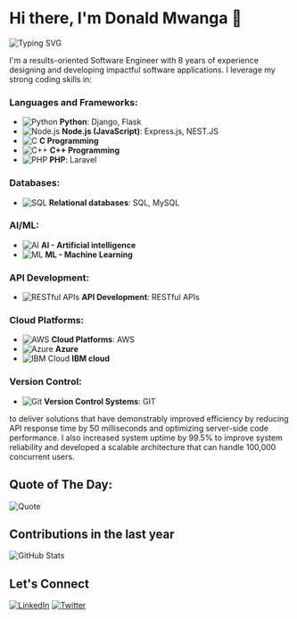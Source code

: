 # Hi there, I'm Donald Mwanga 👋

![Typing SVG](https://readme-typing-svg.herokuapp.com?color=%2336BCF7&lines=Computer+Engineer;Software+Engineer;Backend+Developer;Frontend+Developer;Full+Stack+Developer;UI%2FUX+Designer)

I'm a results-oriented Software Engineer with 8 years of experience designing and developing impactful software applications. I leverage my strong coding skills in:

### Languages and Frameworks:
- ![Python](https://img.shields.io/badge/-Python-3776AB?style=flat&logo=python&logoColor=white) **Python**: Django, Flask
- ![Node.js](https://img.shields.io/badge/-Node.js-339933?style=flat&logo=nodedotjs&logoColor=white) **Node.js (JavaScript)**: Express.js, NEST.JS
- ![C](https://img.shields.io/badge/-C-00599C?style=flat&logo=c&logoColor=white) **C Programming**
- ![C++](https://img.shields.io/badge/-C++-00599C?style=flat&logo=cplusplus&logoColor=white) **C++ Programming**
- ![PHP](https://img.shields.io/badge/-PHP-777BB4?style=flat&logo=php&logoColor=white) **PHP**: Laravel

### Databases:
- ![SQL](https://img.shields.io/badge/-SQL-4479A1?style=flat&logo=mysql&logoColor=white) **Relational databases**: SQL, MySQL

### AI/ML:
- ![AI](https://img.shields.io/badge/-AI-007396?style=flat&logo=ai&logoColor=white) **AI - Artificial intelligence**
- ![ML](https://img.shields.io/badge/-ML-007396?style=flat&logo=ml&logoColor=white) **ML - Machine Learning**

### API Development:
- ![RESTful APIs](https://img.shields.io/badge/-APIs-FF6C37?style=flat&logo=api&logoColor=white) **API Development**: RESTful APIs

### Cloud Platforms:
- ![AWS](https://img.shields.io/badge/-AWS-232F3E?style=flat&logo=amazon-aws&logoColor=white) **Cloud Platforms**: AWS
- ![Azure](https://img.shields.io/badge/-Azure-0078D4?style=flat&logo=microsoft-azure&logoColor=white) **Azure**
- ![IBM Cloud](https://img.shields.io/badge/-IBM%20Cloud-1261FE?style=flat&logo=ibm-cloud&logoColor=white) **IBM cloud**

### Version Control:
- ![Git](https://img.shields.io/badge/-Git-F05032?style=flat&logo=git&logoColor=white) **Version Control Systems**: GIT

to deliver solutions that have demonstrably improved efficiency by reducing API response time by 50 milliseconds and optimizing server-side code performance. I also increased system uptime by 99.5% to improve system reliability and developed a scalable architecture that can handle 100,000 concurrent users.

## Quote of The Day:
![Quote](https://quotes-github-readme.vercel.app/api?type=horizontal&theme=tokyonight)

## Contributions in the last year

![GitHub Stats](https://github-readme-stats.vercel.app/api?username=dontoue&show_icons=true&theme=radical)

## Let's Connect
[![LinkedIn](https://img.shields.io/badge/LinkedIn-blue?style=for-the-badge&logo=linkedin)](https://www.linkedin.com/in/your-linkedin-profile)
[![Twitter](https://img.shields.io/badge/Twitter-blue?style=for-the-badge&logo=twitter)](https://twitter.com/your-twitter-handle)
